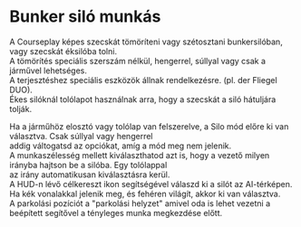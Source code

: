 # Bunker siló munkás
  
A Courseplay képes szecskát tömöríteni vagy szétosztani bunkersilóban, vagy szecskát éksilóba tolni.  
A tömörítés speciális szerszám nélkül, hengerrel, súllyal vagy csak a járművel lehetséges.  
A terjesztéshez speciális eszközök állnak rendelkezésre. (pl. der Fliegel DUO).  
Ékes silóknál tolólapot használnak arra, hogy a szecskát a siló hátuljára tolják.  


  
Ha a járműhöz elosztó vagy tolólap van felszerelve, a Silo mód előre ki van választva. Csak súllyal vagy hengerrel  
addig váltogatsd az opciókat, amíg a mód meg nem jelenik.  
A munkaszélesség mellett kiválaszthatod azt is, hogy a vezető milyen irányba hajtson be a silóba. Egy tolólappal  
az irány automatikusan kiválasztásra kerül.  
A HUD-n lévő célkereszt ikon segítségével válaszd ki a silót az AI-térképen. Ha kék vonalakkal jelenik meg, és fehéren világít, akkor ki van választva.  
A parkolási pozíciót a "parkolási helyzet" amivel oda is lehet vezetni a beépített segítővel a tényleges munka megkezdése előtt.  


